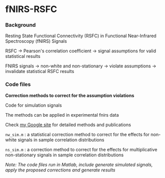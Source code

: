 # fNIRS-RSFC

### Background

Resting State Functional Connectivity (RSFC) in Functional Near-Infrared Spectroscopy (fNIRS) Signals

RSFC -> Pearson's correlation coefficient -> signal assumptions for valid statistical results

FNIRS signals -> non-white and non-stationary -> violate assumptions -> invalidate statistical RSFC results

### Code files

**Correction methods to correct for the assumption violations**

Code for simulation signals 

The methods can be applied in experimental fnirs data

Check [my Google site](https://sites.google.com/view/mengmengwang/research) for detailed methods and publications

`nw_sim.m` : a statistical correction method to correct for the effects for non-white signals in sample correlation distributions

`ns_sim.m` : a correction method to correct for the effects for multiplicative non-stationary signals in sample correlation distributions

*Note: The code files run in Matlab, include generate simulated signals, apply the proposed corrections and generate results*
